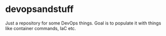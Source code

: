 # devopsandstuff

Just a repository for some DevOps things. Goal is to populate it with things like container commands, IaC etc. 
